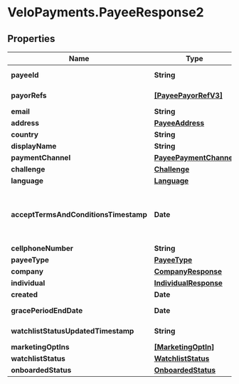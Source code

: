 # VeloPayments.PayeeResponse2

## Properties

Name | Type | Description | Notes
------------ | ------------- | ------------- | -------------
**payeeId** | **String** |  | [optional] [readonly] 
**payorRefs** | [**[PayeePayorRefV3]**](PayeePayorRefV3.md) |  | [optional] [readonly] 
**email** | **String** |  | [optional] 
**address** | [**PayeeAddress**](PayeeAddress.md) |  | [optional] 
**country** | **String** |  | [optional] 
**displayName** | **String** |  | [optional] 
**paymentChannel** | [**PayeePaymentChannel**](PayeePaymentChannel.md) |  | [optional] 
**challenge** | [**Challenge**](Challenge.md) |  | [optional] 
**language** | [**Language**](Language.md) |  | [optional] 
**acceptTermsAndConditionsTimestamp** | **Date** | The timestamp when the payee last accepted T&amp;Cs | [optional] [readonly] 
**cellphoneNumber** | **String** |  | [optional] 
**payeeType** | [**PayeeType**](PayeeType.md) |  | [optional] 
**company** | [**CompanyResponse**](CompanyResponse.md) |  | [optional] 
**individual** | [**IndividualResponse**](IndividualResponse.md) |  | [optional] 
**created** | **Date** |  | [optional] 
**gracePeriodEndDate** | **Date** |  | [optional] [readonly] 
**watchlistStatusUpdatedTimestamp** | **String** |  | [optional] [readonly] 
**marketingOptIns** | [**[MarketingOptIn]**](MarketingOptIn.md) |  | [optional] 
**watchlistStatus** | [**WatchlistStatus**](WatchlistStatus.md) |  | [optional] 
**onboardedStatus** | [**OnboardedStatus**](OnboardedStatus.md) |  | [optional] 


